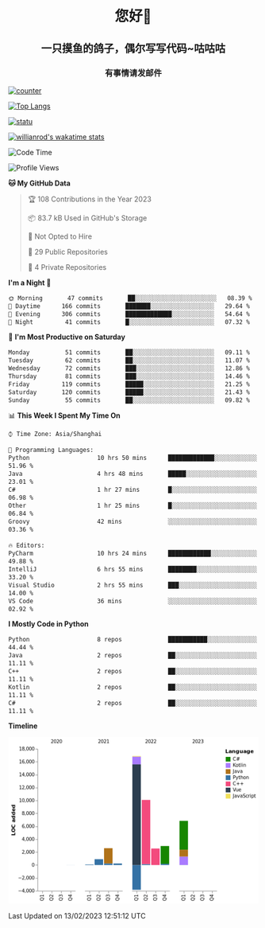 

<!--
**kitUIN/kitUIN** is a ✨ _special_ ✨ repository because its `README.md` (this file) appears on your GitHub profile.

Here are some ideas to get you started:

- 🔭 I’m currently working on ...
- 🌱 I’m currently learning ...
- 👯 I’m looking to collaborate on ...
- 🤔 I’m looking for help with ...
- 💬 Ask me about ...
- 📫 How to reach me: ...
- 😄 Pronouns: ...
- ⚡ Fun fact: ...
-->
<h1 align="center">您好👋</h1>
<h2 align="center">一只摸鱼的鸽子，偶尔写写代码~咕咕咕</h2>
<h3 align="center">有事情请发邮件</h3>

[![counter](https://count.getloli.com/get/@KitUIN?theme=rule34)](https://count.getloli.com/)

[![Top Langs](https://github-readme-stats.kituin.fun/api/top-langs/?username=kitUIN&show_icons=true&theme=gruvbox&locale=cn&layout=compact)](https://github.com/anuraghazra/github-readme-stats)  

[![statu](https://github-readme-stats.kituin.fun/api?username=kitUIN&show_icons=true&theme=gruvbox&locale=cn)](https://github.com/anuraghazra/github-readme-stats)  

[![willianrod's wakatime stats](https://github-readme-stats.kituin.fun/api/wakatime?username=kituin)](https://github.com/anuraghazra/github-readme-stats)  


<!--START_SECTION:waka-->
![Code Time](http://img.shields.io/badge/Code%20Time-898%20hrs%2045%20mins-blue)

![Profile Views](http://img.shields.io/badge/Profile%20Views-0-blue)

**🐱 My GitHub Data** 

> 🏆 108 Contributions in the Year 2023
 > 
> 📦 83.7 kB Used in GitHub's Storage 
 > 
> 🚫 Not Opted to Hire
 > 
> 📜 29 Public Repositories 
 > 
> 🔑 4 Private Repositories  
 > 
**I'm a Night 🦉** 

```text
🌞 Morning       47 commits       ██░░░░░░░░░░░░░░░░░░░░░░░   08.39 % 
🌆 Daytime      166 commits       ███████░░░░░░░░░░░░░░░░░░   29.64 % 
🌃 Evening      306 commits       █████████████░░░░░░░░░░░░   54.64 % 
🌙 Night         41 commits       █░░░░░░░░░░░░░░░░░░░░░░░░   07.32 % 

```
📅 **I'm Most Productive on Saturday** 

```text
Monday          51 commits       ██░░░░░░░░░░░░░░░░░░░░░░░   09.11 % 
Tuesday         62 commits       ██░░░░░░░░░░░░░░░░░░░░░░░   11.07 % 
Wednesday       72 commits       ███░░░░░░░░░░░░░░░░░░░░░░   12.86 % 
Thursday        81 commits       ███░░░░░░░░░░░░░░░░░░░░░░   14.46 % 
Friday         119 commits       █████░░░░░░░░░░░░░░░░░░░░   21.25 % 
Saturday       120 commits       █████░░░░░░░░░░░░░░░░░░░░   21.43 % 
Sunday          55 commits       ██░░░░░░░░░░░░░░░░░░░░░░░   09.82 % 

```


📊 **This Week I Spent My Time On** 

```text
⌚︎ Time Zone: Asia/Shanghai

💬 Programming Languages: 
Python                   10 hrs 50 mins      █████████████░░░░░░░░░░░░   51.96 % 
Java                     4 hrs 48 mins       █████░░░░░░░░░░░░░░░░░░░░   23.01 % 
C#                       1 hr 27 mins        █░░░░░░░░░░░░░░░░░░░░░░░░   06.98 % 
Other                    1 hr 25 mins        █░░░░░░░░░░░░░░░░░░░░░░░░   06.84 % 
Groovy                   42 mins             ░░░░░░░░░░░░░░░░░░░░░░░░░   03.36 % 

🔥 Editors: 
PyCharm                  10 hrs 24 mins      ████████████░░░░░░░░░░░░░   49.88 % 
IntelliJ                 6 hrs 55 mins       ████████░░░░░░░░░░░░░░░░░   33.20 % 
Visual Studio            2 hrs 55 mins       ███░░░░░░░░░░░░░░░░░░░░░░   14.00 % 
VS Code                  36 mins             ░░░░░░░░░░░░░░░░░░░░░░░░░   02.92 % 

```

**I Mostly Code in Python** 

```text
Python                   8 repos             ███████████░░░░░░░░░░░░░░   44.44 % 
Java                     2 repos             ██░░░░░░░░░░░░░░░░░░░░░░░   11.11 % 
C++                      2 repos             ██░░░░░░░░░░░░░░░░░░░░░░░   11.11 % 
Kotlin                   2 repos             ██░░░░░░░░░░░░░░░░░░░░░░░   11.11 % 
C#                       2 repos             ██░░░░░░░░░░░░░░░░░░░░░░░   11.11 % 

```


**Timeline**

![Chart not found](https://raw.githubusercontent.com/kitUIN/kitUIN/main/charts/bar_graph.png) 


 Last Updated on 13/02/2023 12:51:12 UTC
<!--END_SECTION:waka-->
